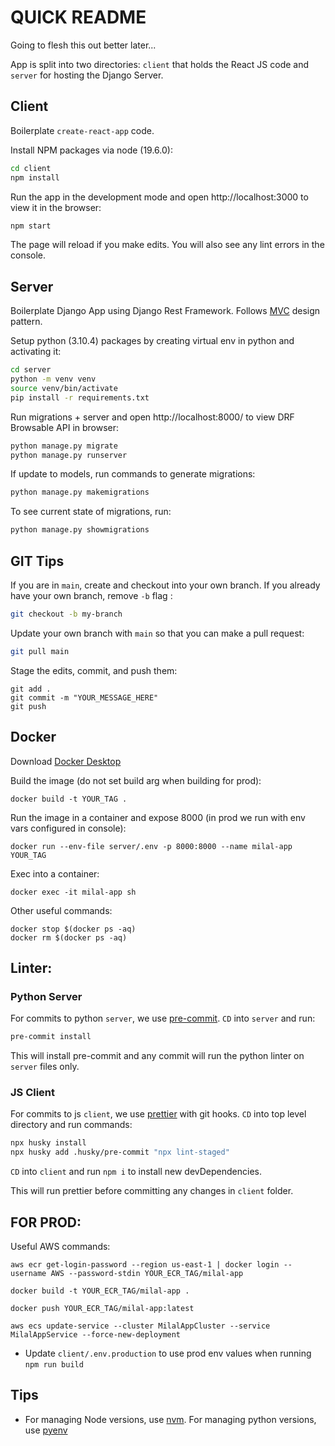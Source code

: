 # QUICK README

Going to flesh this out better later...

App is split into two directories: `client` that holds the React JS code and `server` for hosting the Django Server.

## Client

Boilerplate `create-react-app` code.

Install NPM packages via node (19.6.0):

```bash
cd client
npm install
```

Run the app in the development mode and
open http://localhost:3000 to view it in the browser:

```bash
npm start
```

The page will reload if you make edits.
You will also see any lint errors in the console.

## Server

Boilerplate Django App using Django Rest Framework. Follows [MVC](https://developer.mozilla.org/en-US/docs/Glossary/MVC) design pattern.

Setup python (3.10.4) packages by creating virtual env in python and activating it:

```bash
cd server
python -m venv venv
source venv/bin/activate
pip install -r requirements.txt
```

Run migrations + server and open http://localhost:8000/ to view DRF Browsable API in browser:

```bash
python manage.py migrate
python manage.py runserver
```

If update to models, run commands to generate migrations:

```bash
python manage.py makemigrations
```

To see current state of migrations, run:

```bash
python manage.py showmigrations
```

## GIT Tips

If you are in `main`, create and checkout into your own branch. If you already have your own branch, remove `-b` flag :

```bash
git checkout -b my-branch
```

Update your own branch with `main` so that you can make a pull request:

```bash
git pull main
```

Stage the edits, commit, and push them:

```
git add .
git commit -m "YOUR_MESSAGE_HERE"
git push
```

## Docker

Download [Docker Desktop](https://www.docker.com/products/docker-desktop/)

Build the image (do not set build arg when building for prod):

```
docker build -t YOUR_TAG .
```

Run the image in a container and expose 8000 (in prod we run with env vars configured in console):

```
docker run --env-file server/.env -p 8000:8000 --name milal-app YOUR_TAG
```

Exec into a container:

```
docker exec -it milal-app sh
```

Other useful commands:

```
docker stop $(docker ps -aq) 
docker rm $(docker ps -aq)
```


## Linter:

### Python Server

For commits to python `server`, we use [pre-commit](https://pre-commit.com/). `CD` into `server` and run:
```bash
pre-commit install
```
This will install pre-commit and any commit will run the python linter on `server` files only.

### JS Client

For commits to js `client`, we use [prettier](https://prettier.io/docs/en/install.html#git-hooks) with git hooks. `CD` into top level directory and run commands:
```bash
npx husky install
npx husky add .husky/pre-commit "npx lint-staged"
```

`CD` into `client` and run `npm i` to install new devDependencies.

This will run prettier before committing any changes in `client` folder.

## FOR PROD:

Useful AWS commands:
```
aws ecr get-login-password --region us-east-1 | docker login --username AWS --password-stdin YOUR_ECR_TAG/milal-app

docker build -t YOUR_ECR_TAG/milal-app .

docker push YOUR_ECR_TAG/milal-app:latest

aws ecs update-service --cluster MilalAppCluster --service MilalAppService --force-new-deployment

```
- Update `client/.env.production` to use prod env values when running `npm run build`

## Tips

- For managing Node versions, use [nvm](https://github.com/nvm-sh/nvm). For managing python versions, use [pyenv](https://github.com/pyenv/pyenv)
